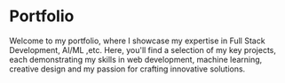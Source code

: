 # Portfolio
Welcome to my portfolio, where I showcase my expertise in  Full Stack Development, AI/ML ,etc. Here, you'll find a selection of my key projects, each demonstrating my skills in  web development, machine learning, creative design and my passion for crafting innovative solutions. 
